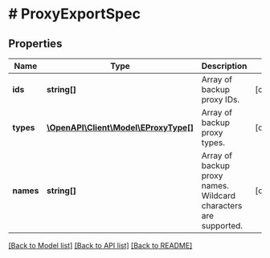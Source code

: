 # # ProxyExportSpec

## Properties

Name | Type | Description | Notes
------------ | ------------- | ------------- | -------------
**ids** | **string[]** | Array of backup proxy IDs. | [optional]
**types** | [**\OpenAPI\Client\Model\EProxyType[]**](EProxyType.md) | Array of backup proxy types. | [optional]
**names** | **string[]** | Array of backup proxy names. Wildcard characters are supported. | [optional]

[[Back to Model list]](../../README.md#models) [[Back to API list]](../../README.md#endpoints) [[Back to README]](../../README.md)
